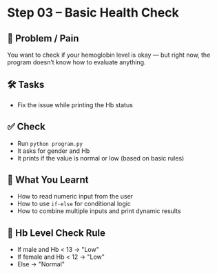 Step 03 – Basic Health Check
============================

💭 Problem / Pain  
-----------------
You want to check if your hemoglobin level is okay — but right now, the program doesn’t know how to evaluate anything.

🛠️ Tasks  
---------
- Fix the issue while printing the Hb status

✅ Check  
--------
- Run `python program.py`
- It asks for gender and Hb
- It prints if the value is normal or low (based on basic rules)

🧠 What You Learnt  
------------------
- How to read numeric input from the user  
- How to use `if-else` for conditional logic  
- How to combine multiple inputs and print dynamic results  


🧪 Hb Level Check Rule
----------------------
- If male and Hb < 13 → "Low"
- If female and Hb < 12 → "Low"
- Else → "Normal"